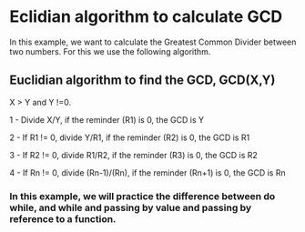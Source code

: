 # Eclidian algorithm to calculate GCD

In this example, we want to calculate the Greatest Common Divider between two numbers. For this we use the following algorithm.

## Euclidian algorithm to find the GCD, GCD(X,Y)

X > Y and Y !=0.

1 - Divide X/Y, if the reminder (R1) is 0, the GCD is Y

2 - If R1 != 0, divide Y/R1, if the reminder (R2) is 0, the GCD is R1

3 - If R2 != 0, divide R1/R2, if the reminder (R3) is 0, the GCD is R2

4 - If Rn != 0, divide (Rn-1)/(Rn), if the reminder (Rn+1) is 0, the GCD is Rn

### In this example, we will practice the difference between do while, and while and passing by value and passing by reference to a function.

